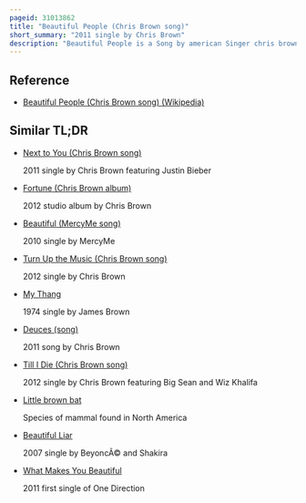 ```yaml
---
pageid: 31013862
title: "Beautiful People (Chris Brown song)"
short_summary: "2011 single by Chris Brown"
description: "Beautiful People is a Song by american Singer chris brown featuring italian Dj Benny Benassi published as the third single from Brown's fourth Studio Album F. A. M. E. On March 11, 2011. It was written by Brown with Production by benny Benassi and Alle Benassi. Musically, 'beautiful People' is an Uptempo Song which draws from the Genres of progressive House and Europop, containing Influences of Dancehall and R & B. The Lyrics of the Song Revolve around brown encouraging People to be positive discovering their Inner Beauty."
---
```


## Reference

- [Beautiful People (Chris Brown song) (Wikipedia)](https://en.wikipedia.org/?curid=31013862)

## Similar TL;DR

- [Next to You (Chris Brown song)](/tldr/en/next-to-you-chris-brown-song)

  2011 single by Chris Brown featuring Justin Bieber

- [Fortune (Chris Brown album)](/tldr/en/fortune-chris-brown-album)

  2012 studio album by Chris Brown

- [Beautiful (MercyMe song)](/tldr/en/beautiful-mercyme-song)

  2010 single by MercyMe

- [Turn Up the Music (Chris Brown song)](/tldr/en/turn-up-the-music-chris-brown-song)

  2012 single by Chris Brown

- [My Thang](/tldr/en/my-thang)

  1974 single by James Brown

- [Deuces (song)](/tldr/en/deuces-song)

  2011 song by Chris Brown

- [Till I Die (Chris Brown song)](/tldr/en/till-i-die-chris-brown-song)

  2012 single by Chris Brown featuring Big Sean and Wiz Khalifa

- [Little brown bat](/tldr/en/little-brown-bat)

  Species of mammal found in North America

- [Beautiful Liar](/tldr/en/beautiful-liar)

  2007 single by BeyoncÃ© and Shakira

- [What Makes You Beautiful](/tldr/en/what-makes-you-beautiful)

  2011 first single of One Direction
